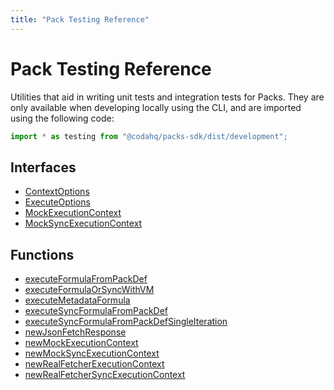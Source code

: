 ```yaml
---
title: "Pack Testing Reference"
---
```

# Pack Testing Reference

Utilities that aid in writing unit tests and integration tests for Packs.
They are only available when developing locally using the CLI, and are
imported using the following code:

```ts
import * as testing from "@codahq/packs-sdk/dist/development";
```

## Interfaces

- [ContextOptions](interfaces/ContextOptions.md)
- [ExecuteOptions](interfaces/ExecuteOptions.md)
- [MockExecutionContext](interfaces/MockExecutionContext.md)
- [MockSyncExecutionContext](interfaces/MockSyncExecutionContext.md)

## Functions

- [executeFormulaFromPackDef](functions/executeFormulaFromPackDef.md)
- [executeFormulaOrSyncWithVM](functions/executeFormulaOrSyncWithVM.md)
- [executeMetadataFormula](functions/executeMetadataFormula.md)
- [executeSyncFormulaFromPackDef](functions/executeSyncFormulaFromPackDef.md)
- [executeSyncFormulaFromPackDefSingleIteration](functions/executeSyncFormulaFromPackDefSingleIteration.md)
- [newJsonFetchResponse](functions/newJsonFetchResponse.md)
- [newMockExecutionContext](functions/newMockExecutionContext.md)
- [newMockSyncExecutionContext](functions/newMockSyncExecutionContext.md)
- [newRealFetcherExecutionContext](functions/newRealFetcherExecutionContext.md)
- [newRealFetcherSyncExecutionContext](functions/newRealFetcherSyncExecutionContext.md)
